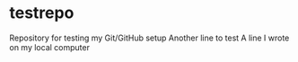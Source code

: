 # testrepo
Repository for testing my Git/GitHub setup
Another line to test
A line I wrote on my local computer  
